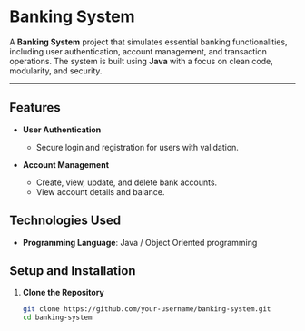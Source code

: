 # Banking System

A **Banking System** project that simulates essential banking functionalities, including user authentication, account management, and transaction operations. The system is built using **Java** with a focus on clean code, modularity, and security.

---

## Features

- **User Authentication**  
  - Secure login and registration for users with validation.

- **Account Management**  
  - Create, view, update, and delete bank accounts.  
  - View account details and balance.  


## Technologies Used

- **Programming Language**: Java  / Object Oriented programming

## Setup and Installation

1. **Clone the Repository**  
   ```bash
   git clone https://github.com/your-username/banking-system.git
   cd banking-system
